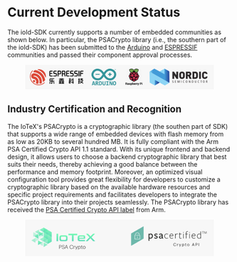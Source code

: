# Current Development Status

The ioId-SDK currently supports a number of embedded communities as shown below. In particular, the PSACrypto library (i.e., the southern part of the ioId-SDK) has been submitted to the [Arduino](https://www.arduinolibraries.info/libraries/psa-crypto) and [ESPRESSIF](https://components.espressif.com/components?q=iotex) communities and passed their component approval processes.

<figure><img src="../../.gitbook/assets/image (41).png" alt=""><figcaption></figcaption></figure>

## Industry Certification and Recognition

The IoTeX's PSACrypto is a cryptographic library (the southen part of SDK) that supports a wide range of embedded devices with flash memory from as low as 20KB to several hundred MB. It is fully compliant with the Arm PSA Certified Crypto API 1.1 standard. With its unique frontend and backend design, it allows users to choose a backend cryptographic library that best suits their needs, thereby achieving a good balance between the performance and memory footprint. Moreover, an optimized visual configuration tool provides great flexibility for developers to customize a cryptographic library based on the available hardware resources and specific project requirements and facilitates developers to integrate the PSACrypto library into their projects seamlessly. The PSACrypto library has received the [PSA Certified Crypto API label](https://www.psacertified.org/products/iotex-psa-crypto/) from Arm.

<figure><img src="../../.gitbook/assets/image (42).png" alt=""><figcaption></figcaption></figure>
